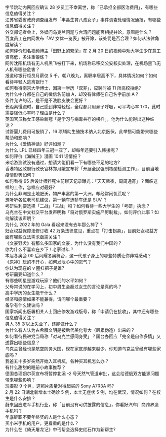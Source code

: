 字节跳动内网回应确认 28 岁员工不幸离世，称「已承担全部医治费用」，有哪些信息值得关注？  
江苏省委省政府调查组发布「丰县生育八孩女子」事件调查处理情况通报，有哪些信息值得关注？  
外交部记者会上，外媒问乌克兰问题与台湾问题能否相提并论，意图是什么？  
百度员工在内网发布「AV 女优一览表」被开除，该处罚是否合理？如何从法律角度解读？  
如何评价知名视频博主「田野上的繁荣」在 2 月 20 日的视频中劝大学生少在意工资高低，多注重锻炼？  
网传沈阳机场有无人机黑飞被打下来，机场称已移交公安核实处理，在机场黑飞无人机有哪些危害？  
报道称银行柜员月薪仅 5 千，朝八晚九，离职率居高不下，具体情况如何？如何看待年轻人逃离银行？  
如何看待南京大学博士，因第一学历「双非」，应聘时被 11 所高校拒绝?  
为什么中介都在自己的微信名前加 A，却没有律师在自己名字前加 A？  
条件允许的话，是不是不洗脸皮肤会更好？  
长距离慢跑时，自己感到非常轻松，全程都只用鼻子呼吸，可平均心率 170，此时需要降低心率吗？理由是什么？  
英国官员称女王感染新冠「是学习与病毒共存的榜样」，他为什么能得出这种结论？  
试管婴儿费用可报销了，16 项辅助生殖技术纳入北京医保，此举措可能带来哪些帮助和影响？  
为什么《爱情神话》好评如潮？  
为什么 LPL 已经四年三冠一亚了，却每年还要引入韩援呢？  
如何评价《海贼王》漫画 1041 话情报？  
米哈游测试没有通过，想请大佬们看一下有哪些不足的地方?  
香港特区政府行政长官林郑月娥宣布将「开展全民强制核酸检测工作」，目前当地疫情形势如何？  
如何看待 95 后设计师猝死生前聊天记录曝光：「天天熬夜，周周通宵」？面临这样的工作，怎样应对最好?  
为什么非洲是土地肥沃，物产丰富的第一大洲，却经常闹饥荒呢？  
想听听各位老司机建议，第一辆车选轿车还是 SUV ？  
考研失利要选择「二战」「三战」吗？如何看待一些大学生的「考研」执念？  
乌克兰在中文社交平台发声明称「将对俄罗斯实施严厉制裁」，如何评价此事？如何解读该声明？  
为什么 2022 年的 Gala 看起来没有去年那么神了？  
妇女权益保障法修订收 42 万条法律意见，重点在「打击拐卖」，目前妇女权益方面有哪些立法需求亟需关注？  
《文豪野犬》有那么多国家的文豪，为什么没有我们中国的？  
你为什么不喜欢在乡下 / 老家过年？  
本届冬奥会 00 后闪耀冬奥舞台，这一代孩子身上的哪些特质让你非常感动？  
《原神》玩的不开心，如何发泄心中的怨气？  
你认为现在的 v 圈扛把子是谁?  
考研需要知道什么？  
有哪些明星是游戏玩家？他们的水平如何？  
父母常说的在学习上，初中男生会超过女生的言论是真的吗？  
高中学历的女生能干什么？  
经济和感情如果不能兼得，请问哪个最重要？  
备孕有什么建议吗？  
国家新闻出版署相关人士回应停发游戏版号，称「申请仍在接收」，其中还有哪些信息值得关注？  
男人 35 岁以上失业了，还能做什么？  
为什么有人认为古希腊文明是被后代美化夸大（层累伪造）出来的？  
如何看待民进党当局称「对乌克兰感同身受」？国台办回应「完全是自作多情」又透露出哪些信息？  
乌克兰曾经也是航空防务大国，现在家底却越来越少，你知道乌克兰曾经有哪些家底吗？  
我爸五十多岁突然开始入耳机坑，各种买耳机怎么办？  
有什么甜甜的睡前小故事推荐？  
德国总理朔尔茨宣布将暂停北溪 -2 号天然气管道审批，这会给德俄双方能源问题带来哪些影响？  
玩摄影 9 个月，这照片质量对得起买的 Sony A7R3A 吗?  
2 月 22 日湖北新增本土确诊 5 例，本土无症状 5 例，均在武汉，情况如何？在校生是什么安排？  
蔚来回应进军手机行业，称「目前没有可供披露的信息」，你看好汽车厂商跨界造手机吗？  
年底辞职不要年终奖的人是什么心态？  
买小米手机的用户，更看重的是什么？  
为什么在《倚天屠龙记》中丐帮会选择史红石作为新帮主?  
